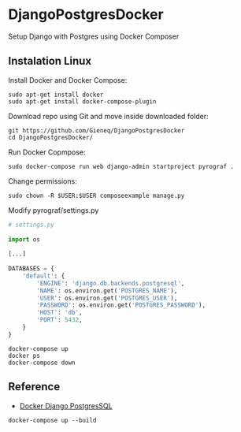 # DjangoPostgresDocker
Setup Django with Postgres using Docker Composer

## Instalation Linux

Install Docker and Docker Compose:
```shell
sudo apt-get install docker 
sudo apt-get install docker-compose-plugin
```
Download repo using Git and move inside downloaded folder:

```shell
git https://github.com/Gieneq/DjangoPostgresDocker
cd DjangoPostgresDocker/
```
Run Docker Copmpose:

```shell
sudo docker-compose run web django-admin startproject pyrograf .
```

Change permissions:
```shell
sudo chown -R $USER:$USER composeexample manage.py
```

Modify pyrograf/settings.py
```python
# settings.py
   
import os
   
[...]
   
DATABASES = {
    'default': {
        'ENGINE': 'django.db.backends.postgresql',
        'NAME': os.environ.get('POSTGRES_NAME'),
        'USER': os.environ.get('POSTGRES_USER'),
        'PASSWORD': os.environ.get('POSTGRES_PASSWORD'),
        'HOST': 'db',
        'PORT': 5432,
    }
}
```

```shell
docker-compose up
docker ps
docker-compose down
```


## Reference

- [Docker Django PostgresSQL](https://docs.docker.com/samples/django/)








```shell
docker-compose up --build
```